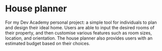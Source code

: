 # House planner
For my Dev Academy personal project: a simple tool for individuals to plan and design their ideal home. Users are able to input the desired rooms of their property, and then customise various features such as room sizes, location, and orientation. The house planner also provides users with an estimated budget based on their choices.
